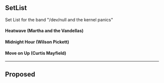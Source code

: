 ## SetList
Set List for the band "/dev/null and the kernel panics"

#### Heatwave (Martha and the Vandellas)
#### Midnight Hour (Wilson Pickett)
#### Move on Up (Curtis Mayfield)

---
## Proposed

